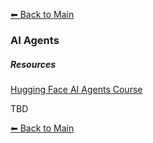 [⬅ Back to Main](../readme.md)

### AI Agents

##### Resources
[Hugging Face AI Agents Course](https://huggingface.co/learn/agents-course/)

TBD


[⬅ Back to Main](../readme.md)
